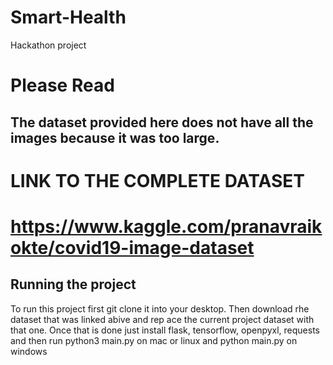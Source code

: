 # Smart-Health
Hackathon project
# Please Read
## The dataset provided here does not have all the images because it was too large.
# LINK TO THE COMPLETE DATASET 
# https://www.kaggle.com/pranavraikokte/covid19-image-dataset

## Running the project 
To run this project first git clone it into your desktop. Then download rhe dataset that was linked abive and rep
ace the current project dataset with that one. Once that is done just install flask, tensorflow, openpyxl, requests and then run python3 main.py on mac or linux and python main.py on windows
